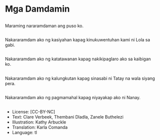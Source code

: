 # Mga Damdamin

##
Maraming nararamdaman ang puso ko. 

##
Nakararamdam ako ng kasiyahan kapag kinukuwentuhan kami ni Lola sa gabi.

##
Nakararamdam ako ng katatawanan kapag nakikipaglaro ako sa kaibigan ko.

##
Nakararamdam ako ng kalungkutan kapag sinasabi ni Tatay na wala siyang pera.

##
Nakararamdam ako ng pagmamahal kapag niyayakap ako ni Nanay.

##
* License: [CC-BY-NC]
* Text: Clare Verbeek, Thembani Dladla, Zanele Buthelezi
* Illustration: Kathy Arbuckle
* Translation: Karla Comanda
* Language: tl
